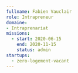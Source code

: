 ```yaml
---
fullname: Fabien Vauclair
role: Intrapreneur
domaine: 
- Intraprenariat
missions:
  - start: 2020-06-15
    end: 2020-11-15
    status: admin
startups:
  - zero-logement-vacant
---
```

